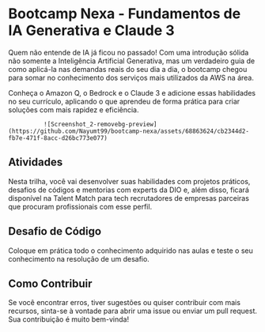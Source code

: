 # Bootcamp Nexa - Fundamentos de IA Generativa e Claude 3

Quem não entende de IA já ficou no passado! Com uma introdução sólida não somente a Inteligência Artificial Generativa, mas um verdadeiro guia de como aplicá-la nas demandas reais do seu dia a dia, o bootcamp chegou para somar no conhecimento dos serviços mais utilizados da AWS na área.

Conheça o Amazon Q, o Bedrock e o Claude 3 e adicione essas habilidades no seu currículo, aplicando o que aprendeu de forma prática para criar soluções com mais rapidez e eficiência.


              ![Screenshot_2-removebg-preview](https://github.com/Nayumt99/bootcamp-nexa/assets/68863624/cb2344d2-fb7e-471f-8acc-d26bc773e077)
              

## Atividades

Nesta trilha, você vai desenvolver suas habilidades com projetos práticos, desafios de códigos e mentorias com experts da DIO e, além disso, ficará disponível na Talent Match para tech recrutadores de empresas parceiras que procuram profissionais com esse perfil.


## Desafio de Código

Coloque em prática todo o conhecimento adquirido nas aulas e teste o seu conhecimento na resolução de um desafio.

## Como Contribuir

Se você encontrar erros, tiver sugestões ou quiser contribuir com mais recursos, sinta-se à vontade para abrir uma issue ou enviar um pull request. Sua contribuição é muito bem-vinda!
